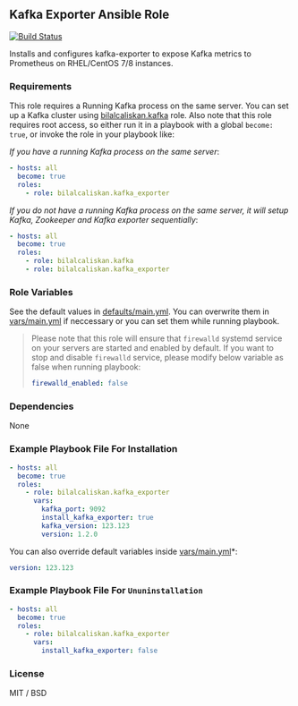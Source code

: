 ## Kafka Exporter Ansible Role

[![Build Status](https://travis-ci.org/bilalcaliskan/kafka_exporter-ansible-role.svg?branch=master)](https://travis-ci.org/bilalcaliskan/kafka_exporter-ansible-role)

Installs and configures kafka-exporter to expose Kafka metrics to Prometheus on RHEL/CentOS 7/8 instances.

### Requirements

This role requires a Running Kafka process on the same server. You can set up a Kafka cluster using [bilalcaliskan.kafka](https://galaxy.ansible.com/bilalcaliskan/kafka) role.
Also note that this role requires root access, so either run it in a playbook with a global `become: true`, or invoke the role in your playbook like:

*If you have a running Kafka process on the same server*:
```yaml
- hosts: all
  become: true
  roles:
    - role: bilalcaliskan.kafka_exporter
```

*If you do not have a running Kafka process on the same server, it will setup Kafka, Zookeeper
and Kafka exporter sequentially*:
```yaml
- hosts: all
  become: true
  roles:
    - role: bilalcaliskan.kafka
    - role: bilalcaliskan.kafka_exporter
```

### Role Variables
See the default values in [defaults/main.yml](defaults/main.yml). You can overwrite them in [vars/main.yml](vars/main.yml) if neccessary or you can set them while running playbook.

> Please note that this role will ensure that `firewalld` systemd service on your servers are started and enabled by default. If you want to stop and disable `firewalld` service, please modify below variable as false when running playbook:  
> ```yaml  
> firewalld_enabled: false

### Dependencies

None

### Example Playbook File For Installation

```yaml
- hosts: all
  become: true
  roles:
    - role: bilalcaliskan.kafka_exporter
      vars:
        kafka_port: 9092
        install_kafka_exporter: true
        kafka_version: 123.123
        version: 1.2.0
```

You can also override default variables inside [vars/main.yml](vars/main.yml)*:
```yaml
version: 123.123
```

### Example Playbook File For `Ununinstallation`

```yaml
- hosts: all
  become: true
  roles:
    - role: bilalcaliskan.kafka_exporter
      vars:
        install_kafka_exporter: false
```

### License

MIT / BSD

